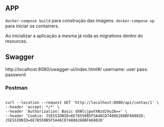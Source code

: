 ## APP

```docker-compose build``` para construção das imagens.
```docker-compose up``` para iniciar os containers.

Ao inicializar a aplicação a mesma já roda as migrations dentro do resources.

## Swagger

http://localhost:8080/swagger-ui/index.html#/
username: user
pass: password

### Postman

```shell 

curl --location --request GET 'http://localhost:8080/api/contas/1' \
--header 'accept: */*' \
--header 'Authorization: Basic dXNlcjpwYXNzd29yZA==' \
--header 'Cookie: JSESSIONID=6E78550B5F5A46CD74886268BFA6802D; JSESSIONID=6E78550B5F5A46CD74886268BFA6802D' 

```